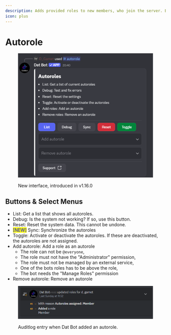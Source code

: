 ```yaml
---
description: Adds provided roles to new members, who join the server. Bots are excluded.
icon: plus
---
```


# Autorole

<figure><img src="../../.gitbook/assets/grafik (4).png" alt=""><figcaption><p>New interface, introduced in v1.16.0</p></figcaption></figure>

## Buttons & Select Menus

* List: Get a list that shows all autoroles.
* Debug: Is the system not working? If so, use this button.
* Reset: Reset the system data. This cannot be undone.
* <mark style="color:blue;">\[NEW]</mark> Sync: Synchronize the autoroles
* Toggle: Activate or deactivate the autoroles. If these are deactivated, the autoroles are not assigned.
* Add autorole: Add a role as an autorole
  * The role can not be `@everyone`,&#x20;
  * The role must not have the "Administrator" permission,&#x20;
  * The role must not be managed by an external service,
  * One of the bots roles has to be above the role,
  * The bot needs the "Manage Roles" permission
* Remove autorole: Remove an autorole

<figure><img src="../../.gitbook/assets/Screenshot 2023-11-01 103706.png" alt=""><figcaption><p>Auditlog entry when Dat Bot added an autorole.</p></figcaption></figure>

